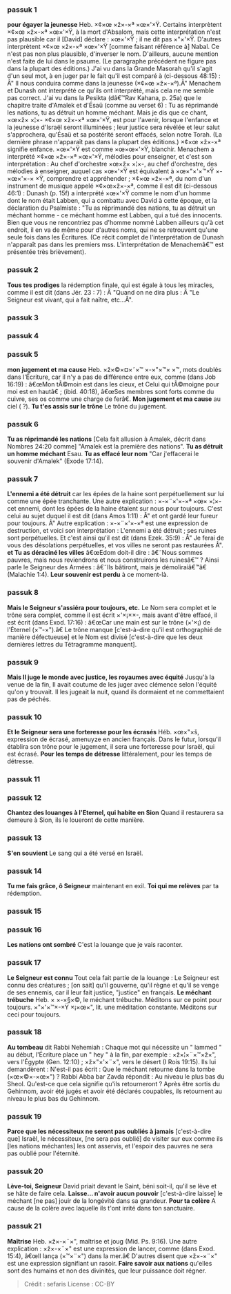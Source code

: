 
### passuk 1
<b>pour égayer la jeunesse</b> Heb. ×¢×œ ×ž×-×ª ×œ×'×Ÿ. Certains interprètent ×¢×œ ×ž×-×ª ×œ×'×Ÿ, à la mort d'Absalom, mais cette interprétation n'est pas plausible car il [David] déclare : ×œ×'×Ÿ ; il ne dit pas ×"×'×Ÿ. D'autres interprètent ×¢×œ ×ž×-×ª ×œ×'×Ÿ [comme faisant référence à] Nabal. Ce n'est pas non plus plausible, d'inverser le nom. D'ailleurs, aucune mention n'est faite de lui dans le psaume. (Le paragraphe précédent ne figure pas dans la plupart des éditions.) J'ai vu dans la Grande Masorah qu'il s'agit d'un seul mot, à en juger par le fait qu'il est comparé à (ci-dessous 48:15) : Â" Il nous conduira comme dans la jeunesse (×¢×œ ×ž×-×ª).Â" Menachem et Dunash ont interprété ce qu'ils ont interprété, mais cela ne me semble pas correct. J'ai vu dans la Pesikta (dâ€™Rav Kahana, p. 25a) que le chapitre traite d'Amalek et d'Ésaü (comme au verset 6) : Tu as réprimandé les nations, tu as détruit un homme méchant. Mais je dis que ce chant, ×œ×ž× ×¦×- ×¢×œ ×ž×-×ª ×œ×'×Ÿ, est pour l'avenir, lorsque l'enfance et la jeunesse d'Israël seront illuminées ; leur justice sera révélée et leur salut s'approchera, qu'Ésaü et sa postérité seront effacés, selon notre Torah. (La dernière phrase n'apparaît pas dans la plupart des éditions.) ×¢×œ ×ž×-×ª signifie enfance. ×œ×'×Ÿ est comme ×œ×œ×'×Ÿ, blanchir. Menachem a interprété ×¢×œ ×ž×-×ª ×œ×'×Ÿ, mélodies pour enseigner, et c'est son interprétation : Au chef d'orchestre ×œ×ž× ×¦×-, au chef d'orchestre, des mélodies à enseigner, auquel cas ×œ×'×Ÿ est équivalent à ×œ×"×'×™×Ÿ ×-×œ×'×-× ×Ÿ, comprendre et appréhender ; ×¢×œ ×ž×-×ª, du nom d'un instrument de musique appelé ×¢×œ×ž×-×ª, comme il est dit (ci-dessous 46:1) : Dunash (p. 15f) a interprété ×œ×'×Ÿ comme le nom d'un homme dont le nom était Labben, qui a combattu avec David à cette époque, et la déclaration du Psalmiste : "Tu as réprimandé des nations, tu as détruit un méchant homme - ce méchant homme est Labben, qui a tué des innocents. Bien que vous ne rencontriez pas d'homme nommé Labben ailleurs qu'à cet endroit, il en va de même pour d'autres noms, qui ne se retrouvent qu'une seule fois dans les Écritures. (Ce récit complet de l'interprétation de Dunash n'apparaît pas dans les premiers mss. L'interprétation de Menachemâ€™ est présentée très brièvement).

### passuk 2
<b>Tous tes prodiges</b> la rédemption finale, qui est égale à tous les miracles, comme il est dit (dans Jér. 23 : 7) : Â "Quand on ne dira plus : Â "Le Seigneur est vivant, qui a fait naître, etc...Â".

### passuk 3

### passuk 4

### passuk 5
<b>mon jugement et ma cause</b> Heb. ×ž×©×¤×˜×™ ×-×"×™× ×™, mots doublés dans l'Écriture, car il n'y a pas de différence entre eux, comme (dans Job 16:19) : â€œMon tÃ©moin est dans les cieux, et Celui qui tÃ©moigne pour moi est en hautâ€ ; (ibid. 40:18), â€œSes membres sont forts comme du cuivre, ses os comme une charge de ferâ€.
<b>Mon jugement et ma cause</b> au ciel ( ?).
<b>Tu t'es assis sur le trône</b> Le trône du jugement.

### passuk 6
<b>Tu as réprimandé les nations</b> [Cela fait allusion à Amalek, décrit dans Nombres 24:20 comme] "Amalek est la première des nations".
<b>Tu as détruit un homme méchant</b> Esau.
<b>Tu as effacé leur nom</b> "Car j'effacerai le souvenir d'Amalek" (Exode 17:14).

### passuk 7
<b>L'ennemi a été détruit</b> car les épées de la haine sont perpétuellement sur lui comme une épée tranchante. Une autre explication : ×-×¨×'×-×ª ×œ× ×¦×- cet ennemi, dont les épées de la haine étaient sur nous pour toujours. C'est celui au sujet duquel il est dit (dans Amos 1:11) : Â" et ont gardé leur fureur pour toujours. Â" Autre explication : ×-×¨×'×-×ª est une expression de destruction, et voici son interprétation : L'ennemi a été détruit ; ses ruines sont perpétuelles. Et c'est ainsi qu'il est dit (dans Ezek. 35:9) : Â" Je ferai de vous des désolations perpétuelles, et vos villes ne seront pas restaurées Â".
<b>et Tu as déraciné les villes</b> â€œEdom doit-il dire : â€˜Nous sommes pauvres, mais nous reviendrons et nous construirons les ruinesâ€™ ? Ainsi parle le Seigneur des Armées : â€˜Ils bâtiront, mais je démoliraiâ€™â€ (Malachie 1:4).
<b>Leur souvenir est perdu</b> à ce moment-là.

### passuk 8
<b>Mais le Seigneur s'assiéra pour toujours, etc.</b> Le Nom sera complet et le trône sera complet, comme il est écrit ×'×¡××-, mais avant d'être effacé, il est écrit (dans Exod. 17:16) : â€œCar une main est sur le trône (×'×¡) de l'Éternel (×™-×").â€ Le trône manque [c'est-à-dire qu'il est orthographié de manière défectueuse] et le Nom est divisé [c'est-à-dire que les deux dernières lettres du Tétragramme manquent].

### passuk 9
<b>Mais Il juge le monde avec justice, les royaumes avec équité</b> Jusqu'à la venue de la fin, Il avait coutume de les juger avec clémence selon l'équité qu'on y trouvait. Il les jugeait la nuit, quand ils dormaient et ne commettaient pas de péchés.

### passuk 10
<b>Et le Seigneur sera une forteresse pour les écrasés</b> Héb. ×œ×"×š, expression de écrasé, amenuyze en ancien français. Dans le futur, lorsqu'il établira son trône pour le jugement, il sera une forteresse pour Israël, qui est écrasé.
<b>Pour les temps de détresse</b> littéralement, pour les temps de détresse.

### passuk 11

### passuk 12
<b>Chantez des louanges à l'Eternel, qui habite en Sion</b> Quand il restaurera sa demeure à Sion, ils le loueront de cette manière.

### passuk 13
<b>S'en souvient</b> Le sang qui a été versé en Israël.

### passuk 14
<b>Tu me fais grâce, ô Seigneur</b> maintenant en exil.
<b>Toi qui me relèves</b> par ta rédemption.

### passuk 15

### passuk 16
<b>Les nations ont sombré</b> C'est la louange que je vais raconter.

### passuk 17
<b>Le Seigneur est connu</b> Tout cela fait partie de la louange : Le Seigneur est connu des créatures ; [on sait] qu'il gouverne, qu'il règne et qu'il se venge de ses ennemis, car il leur fait justice, "justice" en français.
<b>Le méchant trébuche</b> Heb. × ×-×§×©, le méchant trébuche. Méditons sur ce point pour toujours.
×"×'×™×-×Ÿ ×¡×œ×", lit. une méditation constante. Méditons sur ceci pour toujours.

### passuk 18
<b>Au tombeau</b> dit Rabbi Nehemiah : Chaque mot qui nécessite un " lammed " au début, l'Écriture place un " hey " à la fin, par exemple : ×ž×¦×¨×™×ž×", vers l'Égypte (Gen. 12:10) ; ×ž×"×'×¨×", vers le désert (I Rois 19:15). Ils lui demandèrent : N'est-il pas écrit : Que le méchant retourne dans la tombe (×œ×©×-×œ×") ? Rabbi Abba bar Zavda répondit : Au niveau le plus bas du Sheol. Qu'est-ce que cela signifie qu'ils retourneront ? Après être sortis du Gehinnom, avoir été jugés et avoir été déclarés coupables, ils retournent au niveau le plus bas du Gehinnom.

### passuk 19
<b>Parce que les nécessiteux ne seront pas oubliés à jamais</b> [c'est-à-dire que] Israël, le nécessiteux, [ne sera pas oublié] de visiter sur eux comme ils [les nations méchantes] les ont asservis, et l'espoir des pauvres ne sera pas oublié pour l'éternité.

### passuk 20
<b>Lève-toi, Seigneur</b> David priait devant le Saint, béni soit-il, qu'il se lève et se hâte de faire cela.
<b>Laisse... n'avoir aucun pouvoir</b> [c'est-à-dire laisse] le méchant [ne pas] jouir de la longévité dans sa grandeur.
<b>Pour ta colère</b> A cause de la colère avec laquelle ils t'ont irrité dans ton sanctuaire.

### passuk 21
<b>Maîtrise</b> Heb. ×ž×-×¨×", maîtrise et joug (Mid. Ps. 9:16). Une autre explication : ×ž×-×¨×" est une expression de lancer, comme (dans Exod. 15:4), â€œIl lança (×™×¨×") dans la mer.â€ D'autres disent que ×ž×-×¨×" est une expression signifiant un rasoir.
<b>Faire savoir aux nations</b> qu'elles sont des humains et non des divinités, que leur puissance doit régner.

>Crédit : sefaris
>License : CC-BY